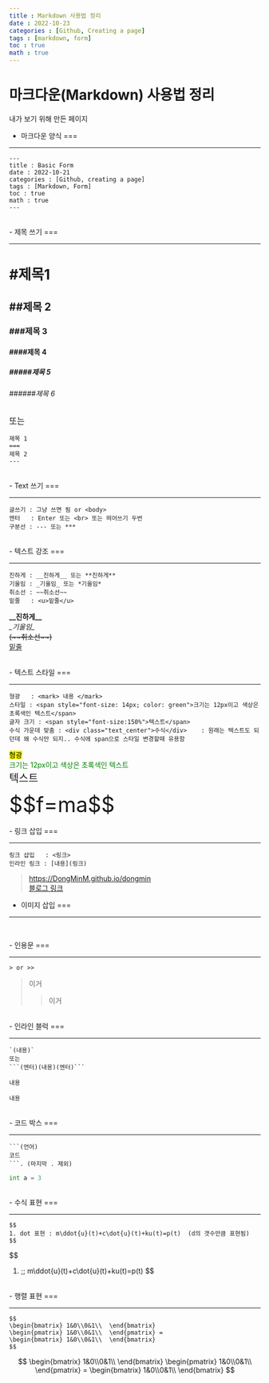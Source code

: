 ```yaml
---
title : Markdown 사용법 정리
date : 2022-10-23
categories : [Github, Creating a page]
tags : [markdown, form]
toc : true
math : true
---
```

# 마크다운(Markdown) 사용법 정리
내가 보기 위해 만든 페이지

<!-- 마크다운 양식 -->
- 마크다운 양식
===

---

>
```
---
title : Basic Form
date : 2022-10-21
categories : [Github, creating a page]
tags : [Markdown, Form]
toc : true
math : true
---
```

<br>
<!-- 제목 -->
- 제목 쓰기 
===

---
>
# #제목1
## ##제목 2
### ###제목 3
#### ####제목 4
##### #####제목 5
###### ######제목 6

>
<big>또는</big>
```
제목 1
===
제목 2
---
```

<br>
<!-- 텍스트 쓰기 -->
- Text 쓰기
===

---
```
글쓰기 : 그냥 쓰면 됨 or <body>
엔터   : Enter 또는 <br> 또는 띄어쓰기 두번
구분선 : --- 또는 ***
```

<br>
<!-- 텍스트 강조 -->
- 텍스트 강조
===

---
```
진하게 : __진하게__ 또는 **진하게**
기울임 : _기울임_ 또는 *기울임*
취소선 : ~~취소선~~
밑줄   : <u>밑줄</u>
```

>
__\_\_진하게\_\___  
_\_기울임\__  
~~(\~\~취소선\~\~)~~  
<u>밑줄</u>

<br>
<!-- 텍스트 스타일 -->
- 텍스트 스타일
===

---
```
형광   : <mark> 내용 </mark>
스타일 : <span style="font-size: 14px; color: green">크기는 12px이고 색상은 초록색인 텍스트</span>
글자 크기 : <span style="font-size:150%">텍스트</span>
수식 가운데 맞춤 : <div class="text_center">수식</div>    : 원래는 텍스트도 되던데 왜 수식만 되지.. 수식에 span으로 스타일 변경할때 유용함
```
>
<mark>형광</mark><br>
<span style="font-size: 14px; color: green">크기는 12px이고 색상은 초록색인 텍스트</span><br>
<span style="font-size:150%">텍스트</span><br>
<div class="text_center"><span style="font-size:300%">$$f=ma$$</span></div>

<br>
<!-- 링크 삽입 -->
- 링크 삽입
===

---
```
링크 삽입   : <링크>
인라인 링크 : [내용](링크)
```
><https://DongMinM.github.io/dongmin>  
[블로그 링크](https://DongMinM.github.io/dongmin)

<!-- 이미지 삽입 -->
- 이미지 삽입
===

---
```

```



<br>
<!-- 인용문 -->
- 인용문
===

---
```
> or >>
```

> 이거
>> 이거

<br>
<!-- 인라인 블럭 -->
- 인라인 블럭
===

---

```
`(내용)`
또는
```(엔터)(내용)(엔터)```   
```

>
`내용`
```
내용
```

<br>
<!-- 코드 박스 -->
- 코드 박스
===

---
```
```(언어)
코드
```. (마지막 . 제외)
```

>
```python
int a = 3
```

<br>
<!-- 수식 표현 -->
- 수식 표현
===

---

```
$$
1. dot 표현 : m\ddot{u}(t)+c\dot{u}(t)+ku(t)=p(t)  (d의 갯수만큼 표현됨)
$$
```
>
$$
1. \;\; m\ddot{u}(t)+c\dot{u}(t)+ku(t)=p(t)
$$

<br>
<!-- 행렬 표현 -->
- 행렬 표현
===

---

```
$$
\begin{bmatrix} 1&0\\0&1\\  \end{bmatrix}
\begin{pmatrix} 1&0\\0&1\\  \end{pmatrix} =  
\begin{bmatrix} 1&0\\0&1\\  \end{bmatrix}  
$$
```
>
$$
\begin{bmatrix} 1&0\\0&1\\  \end{bmatrix}
\begin{pmatrix} 1&0\\0&1\\  \end{pmatrix} = 
\begin{bmatrix} 1&0\\0&1\\  \end{bmatrix}
$$


